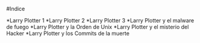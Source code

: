 #Indice

*Larry Plotter 1
*Larry Plotter 2
*Larry Plotter 3
*Larry Plotter y el malware de fuego
*Larry Plotter y la Orden de Unix
*Larry Plotter y el misterio del Hacker
*Larry Plotter y los Commits de la muerte

